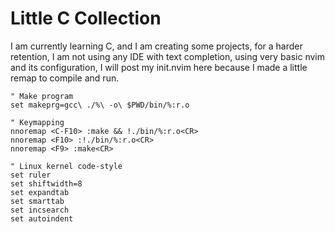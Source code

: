 # Little C Collection
I am currently learning C, and I am creating some projects, for a harder retention, I am not using any IDE with text completion, using very basic nvim and its configuration, I will post
my init.nvim here because I made a little remap to compile and run.


```init.nvim
" Make program
set makeprg=gcc\ ./%\ -o\ $PWD/bin/%:r.o

" Keymapping
nnoremap <C-F10> :make && !./bin/%:r.o<CR>
nnoremap <F10> :!./bin/%:r.o<CR>
nnoremap <F9> :make<CR>

" Linux kernel code-style
set ruler
set shiftwidth=8
set expandtab
set smarttab
set incsearch
set autoindent
```
